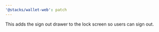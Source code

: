 ```yaml
---
'@stacks/wallet-web': patch
---
```


This adds the sign out drawer to the lock screen so users can sign out.
